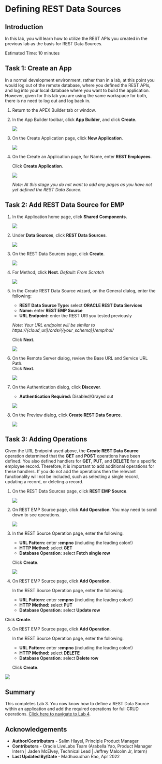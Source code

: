 # Defining REST Data Sources

## Introduction
In this lab, you will learn how to utilize the REST APIs you created in the previous lab as the basis for REST Data Sources.

Estimated Time: 10 minutes

## Task 1: Create an App  
In a normal development environment, rather than in a lab, at this point you would log out of the remote database, where you defined the REST APIs, and log into your local database where you want to build the application. However, given for this lab you are using the same workspace for both, there is no need to log out and log back in.

1. Return to the APEX Builder tab or window.
2. In the App Builder toolbar, click **App Builder**, and click **Create**.

    ![](images/go-create.png " ")

3. On the Create Application page, click **New Application**.

    ![](images/new-app.png " ")

4. On the Create an Application page, for Name, enter **REST Employees**.

    Click **Create Application**.

    ![](images/create-app.png " ")

    *Note: At this stage you do not want to add any pages as you have not yet defined the REST Data Source.*

## Task 2: Add REST Data Source for EMP

1. In the Application home page, click **Shared Components**.

    ![](images/go-shared.png " ")

2. Under **Data Sources**, click **REST Data Sources**.

    ![](images/go-rest-data-source.png " ")

3. On the REST Data Sources page, click **Create**.

    ![](images/create-rest-data-source.png " ")

4. For Method, click **Next**. *Default: From Scratch*

    ![](images/create-rest-data-source2.png " ")

5. In the Create REST Data Source wizard, on the General dialog, enter the following:
    - **REST Data Source Type:** select **ORACLE REST Data Services**
    - **Name:** enter **REST EMP Source**
    - **URL Endpoint:** enter the REST URI you tested previously

    *Note: Your URL endpoint will be similar to https://{cloud\_url}/ords/{{your_schema}}/emp/hol/*

    Click **Next**.

    ![](images/set-url.png " ")

6. On the Remote Server dialog, review the Base URL and Service URL Path.   
    Click **Next**.

    ![](images/review-urls.png " ")

7. On the Authentication dialog, click **Discover**.

    - **Authentication Required:** Disabled/Grayed out

    ![](images/discover.png " ")

8. On the Preview dialog, click **Create REST Data Source**.

    ![](images/create-rest-data-source3.png " ")

## Task 3: Adding Operations
Given the URL Endpoint used above, the **Create REST Data Source** operation determined that the **GET** and **POST** operations have been defined. You also defined handlers for **GET**, **PUT**, and **DELETE** for a specific employee record. Therefore, it is important to add additional operations for these handlers. If you do not add the operations then the relevant functionality will not be included, such as selecting a single record, updating a record, or deleting a record.

1. On the REST Data Sources page, click **REST EMP Source**.

    ![](images/edit-rest-data-source.png " ")

2. On REST EMP Source page, click **Add Operation**. You may need to scroll down to see operations.

    ![](images/add-operation.png " ")

3. In the REST Source Operation page, enter the following.
    - **URL Pattern:** enter **:empno** (including the leading colon!)
    - **HTTP Method:** select **GET**
    - **Database Operation:** select **Fetch single row**

    Click **Create**.

    ![](images/add-get.png " ")

4. On REST EMP Source page, click **Add Operation**.

    In the REST Source Operation page, enter the following.
    - **URL Pattern:** enter **:empno** (including the leading colon!)
    - **HTTP Method:** select **PUT**
    - **Database Operation:** select **Update row**

  Click **Create**.

5. On REST EMP Source page, click **Add Operation**.

    In the REST Source Operation page, enter the following.
     - **URL Pattern:** enter **:empno** (including the leading colon!)
     - **HTTP Method:** select **DELETE**
     - **Database Operation:** select **Delete row**

   Click **Create**.

![](images/all-operations.png " ")


## **Summary**
This completes Lab 3. You now know how to define a REST Data Source within an application and add the required operations for full CRUD operations. [Click here to navigate to Lab 4](?lab=lab-4-creating-pages).

## **Acknowledgements**

 - **Author/Contributors** -  Salim Hlayel, Principle Product Manager
 - **Contributors** - Oracle LiveLabs Team (Arabella Yao, Product Manager Intern | Jaden McElvey, Technical Lead | Jeffrey Malcolm Jr, Intern)
 - **Last Updated By/Date** - Madhusudhan Rao, Apr 2022


